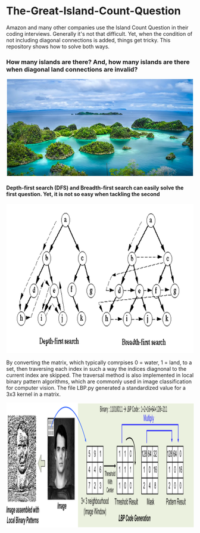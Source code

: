 # The-Great-Island-Count-Question
Amazon and many other companies use the Island Count Question in their coding interviews. Generally it's not that difficult. Yet, when the condition of not including diagonal connections is added, things get tricky. This repository shows how to solve both ways.


### How many islands are there? And, how many islands are there when diagonal land connections are invalid? ###
<p align="center">
  <img width="500" height="260" src="https://github.com/MattLondon101/Images/blob/master/Islands.png"
</p>


#### Depth-first search (DFS) and Breadth-first search can easily solve the first question. Yet, it is not so easy when tackling the second ####
<p align="center"> <img width="800" height="400" src="https://github.com/MattLondon101/Images/blob/master/DFS_BFS.png" </p>
  
By converting the matrix, which typically comrpises 0 = water, 1 = land, to a set, then traversing each index in such a way the indices diagnonal to the current index are skipped. The traversal method is also implemented in local binary pattern algorithms, which are commonly used in image classification for computer vision. The file LBP.py generated a standardized value for a 3x3 kernel in a matrix.

<p align="center"> <img width="960" height="335" src="https://github.com/MattLondon101/Images/blob/master/LBP.png" </p>
